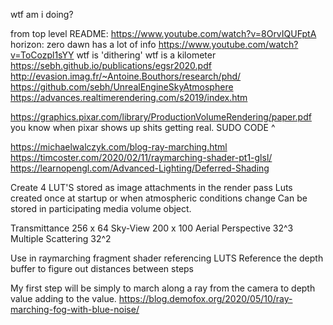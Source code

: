 wtf am i doing?

from top level README: 
https://www.youtube.com/watch?v=8OrvIQUFptA
horizon: zero dawn has a lot of info 
https://www.youtube.com/watch?v=ToCozpl1sYY
wtf is 'dithering'
wtf is a kilometer
https://sebh.github.io/publications/egsr2020.pdf
http://evasion.imag.fr/~Antoine.Bouthors/research/phd/ 
https://github.com/sebh/UnrealEngineSkyAtmosphere
https://advances.realtimerendering.com/s2019/index.htm


https://graphics.pixar.com/library/ProductionVolumeRendering/paper.pdf
you know when pixar shows up shits getting real.
SUDO CODE ^

https://michaelwalczyk.com/blog-ray-marching.html
https://timcoster.com/2020/02/11/raymarching-shader-pt1-glsl/
https://learnopengl.com/Advanced-Lighting/Deferred-Shading


Create 4 LUT'S stored as image attachments in the render pass
Luts created once at startup or when atmospheric conditions change
Can be stored in participating media volume object.

Transmittance 256 x 64
Sky-View 200 x 100
Aerial Perspective 32^3 
Multiple Scattering 32^2 

Use in raymarching fragment shader referencing LUTS
Reference the depth buffer to figure out distances between steps


My first step will be simply to march along a ray from the camera to depth value adding to the value.
https://blog.demofox.org/2020/05/10/ray-marching-fog-with-blue-noise/